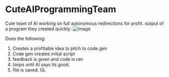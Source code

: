 # CuteAIProgrammingTeam
Cute team of AI working on full autonomous redirections for profit.
output of a program they created quickly:
![image](https://github.com/Drlordbasil/CuteAIProgrammingTeam/assets/126736516/5a626f61-6fb0-4087-9580-d2253f5edef2)


Does the following:
1. Creates a profitable idea to pitch to code gen
2. Code gen creates initial script
3. feedback is given and code is ran
4. loops until AI says its good.
5. file is saved.  GL

